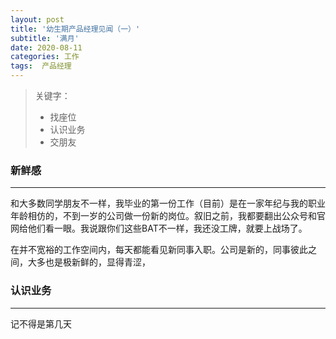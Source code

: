 ```yaml
---
layout: post
title: '幼生期产品经理见闻（一）'
subtitle: '满月'
date: 2020-08-11
categories: 工作
tags:  产品经理
---
```


> 关键字：
> - 找座位
> - 认识业务
> - 交朋友

### 新鲜感

---

和大多数同学朋友不一样，我毕业的第一份工作（目前）是在一家年纪与我的职业年龄相仿的，不到一岁的公司做一份新的岗位。叙旧之前，我都要翻出公众号和官网给他们看一眼。我说跟你们这些BAT不一样，我还没工牌，就要上战场了。

在并不宽裕的工作空间内，每天都能看见新同事入职。公司是新的，同事彼此之间，大多也是极新鲜的，显得青涩，

### 认识业务

---

记不得是第几天
<!--stackedit_data:
eyJoaXN0b3J5IjpbLTU4MjQwMDI1OCwtMTIxMDA4MTYwMSwtMT
k2OTg2NjE0NSwtMTI2OTkwNTEyLDEyNzg3OTEzOTAsMjA4Njk1
NTE0XX0=
-->